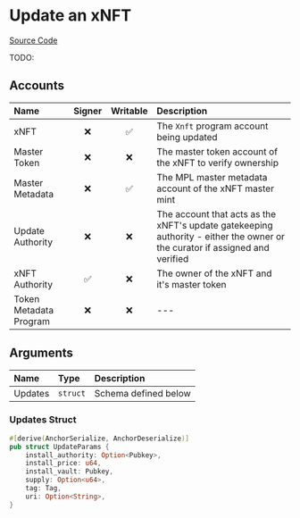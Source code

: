 # Update an xNFT

[Source Code](https://github.com/coral-xyz/xnft/blob/master/programs/xnft/src/instructions/update_xnft.rs)

TODO:

## Accounts

| Name                   | Signer | Writable | Description                                                                                                                 |
| :--------------------- | :----: | :------: | :-------------------------------------------------------------------------------------------------------------------------- |
| xNFT                   |   ❌   |    ✅    | The `Xnft` program account being updated                                                                                    |
| Master Token           |   ❌   |    ❌    | The master token account of the xNFT to verify ownership                                                                    |
| Master Metadata        |   ❌   |    ✅    | The MPL master metadata account of the xNFT master mint                                                                     |
| Update Authority       |   ❌   |    ❌    | The account that acts as the xNFT's update gatekeeping authority - either the owner or the curator if assigned and verified |
| xNFT Authority         |   ✅   |    ❌    | The owner of the xNFT and it's master token                                                                                 |
| Token Metadata Program |   ❌   |    ❌    | ---                                                                                                                         |

## Arguments

| Name    | Type     | Description          |
| :------ | :------- | :------------------- |
| Updates | `struct` | Schema defined below |

### Updates Struct

```rust
#[derive(AnchorSerialize, AnchorDeserialize)]
pub struct UpdateParams {
    install_authority: Option<Pubkey>,
    install_price: u64,
    install_vault: Pubkey,
    supply: Option<u64>,
    tag: Tag,
    uri: Option<String>,
}
```
